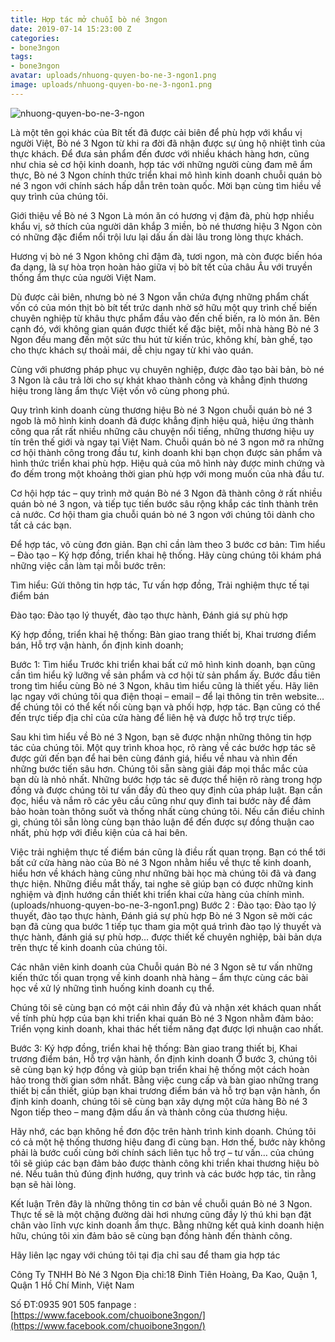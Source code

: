 ```yaml
---
title: Hợp tác mở chuỗi bò né 3ngon
date: 2019-07-14 15:23:00 Z
categories:
- bone3ngon
tags:
- bone3ngon
avatar: uploads/nhuong-quyen-bo-ne-3-ngon1.png
image: uploads/nhuong-quyen-bo-ne-3-ngon1.png
---
```


![nhuong-quyen-bo-ne-3-ngon](/uploads/nhuong-quyen-bo-ne-3-ngon1.png)

Là một tên gọi khác của Bít tết đã được cải biên để phù hợp với khẩu vị người Việt, Bò né 3 Ngon từ khi ra đời đã nhận được sự ủng hộ nhiệt tình của thực khách. Để đưa sản phẩm đến đươc với nhiều khách hàng hơn, cũng như chia sẻ cơ hội kinh doanh, hợp tác với những người cùng đam mê ẩm thực, Bò né 3 Ngon chính thức triển khai mô hình kinh doanh chuỗi quán bò né 3 ngon với chính sách hấp dẫn trên toàn quốc. Mời bạn cùng tìm hiều về quy trình  của chúng tôi.

Giới thiệu về Bò né 3 Ngon Là món ăn có hương vị đậm đà, phù hợp nhiều khẩu vị, sở thích của người dân khắp 3 miền, bò né thương hiệu 3 Ngon còn có những đặc điểm nổi trội lưu lại dấu ấn dài lâu trong lòng thực khách.

Hương vị bò né 3 Ngon không chỉ đậm đà, tươi ngon, mà còn được biến hóa đa dạng, là sự hòa trọn hoàn hảo giữa vị bò bít tết của châu Âu với truyền thống ẩm thực của người Việt Nam.

Dù được cải biên, nhưng bò né 3 Ngon vẫn chứa đựng những phẩm chất vốn có của món thịt bò bít tết trức danh nhờ sở hữu một quy trình chế biến chuyên nghiệp từ khâu thực phẩm đầu vào đến chế biến, ra lò món ăn. Bên cạnh đó, với không gian quán được thiết kế đặc biệt, mỗi nhà hàng Bò né 3 Ngon đều mang đến một sức thu hút từ kiến trúc, không khí, bàn ghế, tạo cho thực khách sự thoải mái, dễ chịu ngay từ khi vào quán.

Cùng với phương pháp phục vụ chuyên nghiệp, được đào tạo bài bản, bò né 3 Ngon là câu trả lời cho sự khát khao thành công và khẳng định thương hiệu trong làng ẩm thực Việt vốn vô cùng phong phú.

Quy trình  kinh doanh cùng thương hiệu Bò né 3 Ngon chuỗi quán bò né 3 ngob là mô hình kinh doanh đã được khẳng định hiệu quả, hiệu ứng thành công qua rất rất nhiều những câu chuyện nổi tiếng, những thương hiệu uy tín trên thế giới và ngay tại Việt Nam. Chuỗi quán bò né 3 ngon mở ra những cơ hội thành công trong đầu tư, kinh doanh khi bạn chọn được sản phẩm và hình thức triển khai phù hợp. Hiệu quả của mô hình này được minh chứng và đo đếm trong một khoảng thời gian phù hợp với mong muốn của nhà đầu tư.

Cơ hội hợp tác – quy trình mở quán Bò né 3 Ngon đã thành công ở rất nhiều quán bò né 3 ngon, và tiếp tục tiến bước sâu rộng khắp các tỉnh thành trên cả nước. Cơ hội tham gia chuỗi quán bò né 3 ngon  với chúng tôi dành cho tất cả các bạn.

Để hợp tác, vô cùng đơn giản. Bạn chỉ cần làm theo 3 bước cơ bản: Tìm hiểu – Đào tạo – Ký hợp đồng, triển khai hệ thống. Hãy cùng chúng tôi khám phá những việc cần làm tại mỗi bước trên:

Tìm hiểu: Gửi thông tin hợp tác, Tư vấn hợp đồng, Trải nghiệm thực tế tại điểm bán

Đào tạo: Đào tạo lý thuyết, đào tạo thực hành, Đánh giá sự phù hợp

Ký hợp đồng, triển khai hệ thống: Bàn giao trang thiết bị, Khai trương điểm bán, Hỗ trợ vận hành, ổn định kinh doanh;

Bước 1: Tìm hiểu Trước khi triển khai bất cứ mô hình kinh doanh, bạn cũng cần tìm hiểu kỹ lưỡng về sản phẩm và cơ hội từ sản phẩm ấy. Bước đầu tiên trong tìm hiểu cùng Bò né 3 Ngon, khâu tìm hiểu cũng là thiết yếu. Hãy liên lạc ngay với chúng tôi qua điện thoại – email – để lại thông tin trên website… để chúng tôi có thể kết nối cùng bạn và phối hợp, hợp tác. Bạn cũng có thể đến trực tiếp địa chỉ của cửa hàng để liên hệ và được hỗ trợ trực tiếp.

Sau khi tìm hiểu về Bò né 3 Ngon, bạn sẽ được nhận những thông tin hợp tác của chúng tôi. Một quy trình khoa học, rõ ràng về các bước hợp tác sẽ được gửi đến bạn để hai bên cùng đánh giá, hiểu về nhau và nhìn đến những bước tiến sâu hơn. Chúng tôi sẵn sàng giải đáp mọi thắc mắc của bạn dù là nhỏ nhất. Những bước hợp tác sẽ được thể hiện rõ ràng trong hợp đồng và được chúng tôi tư vấn đầy đủ theo quy định của pháp luật. Bạn cần đọc, hiểu và nắm rõ các yêu cầu cũng như quy đình tai bước này để đảm bảo hoàn toàn thông suốt và thống nhất cùng chúng tôi. Nếu cần điều chỉnh gì, chúng tôi sẵn lòng cùng bạn thảo luận để đến được sự đồng thuận cao nhất, phù hợp với điều kiện của cả hai bên.

Việc trải nghiệm thực tế điểm bán cũng là điều rất quan trọng. Bạn có thể tới bất cứ cửa hàng nào của Bò né 3 Ngon nhằm hiểu về thực tế kinh doanh, hiểu hơn về khách hàng cũng như những bài học mà chúng tôi đã và đang thực hiện. Những điều mắt thấy, tai nghe sẽ giúp bạn có được những kinh nghiệm và định hướng cần thiết khi triển khai cửa hàng của chính mình. (uploads/nhuong-quyen-bo-ne-3-ngon1.png) Bước 2 : Đào tạo: Đào tạo lý thuyết, đào tạo thực hành, Đánh giá sự phù hợp Bò né 3 Ngon sẽ mời các bạn đã cùng qua bước 1 tiếp tục tham gia một quá trình đào tạo lý thuyết và thực hành, đánh giá sự phù hơp… được thiết kế chuyên nghiệp, bài bản dựa trên thực tế kinh doanh của chúng tôi.

Các nhân viên kinh doanh của Chuỗi quán Bò né 3 Ngon sẽ tư vấn những kiến thức tối quan trọng về kinh doanh nhà hàng – ẩm thực cùng các bài học về xử lý những tình huống kinh doanh cụ thể.

Chúng tôi sẽ cùng bạn có một cái nhìn đầy đủ và nhận xét khách quan nhất về tính phù hợp của bạn khi triển khai quán  Bò né 3 Ngon nhằm đảm bảo: Triển vọng kinh doanh, khai thác hết tiềm năng đạt được lợi nhuận cao nhất.

Bước 3: Ký hợp đồng, triển khai hệ thống: Bàn giao trang thiết bị, Khai trương điểm bán, Hỗ trợ vận hành, ổn định kinh doanh Ở bước 3, chúng tôi sẽ cùng bạn ký hợp đồng  và giúp bạn triển khai hệ thống một cách hoàn hảo trong thời gian sớm nhất. Bằng việc cung cấp và bàn giao những trang thiết bị cần thiết, giúp bạn khai trương điểm bán và hỗ trợ bạn vận hành, ổn định kinh doanh, chúng tôi sẽ cùng bạn xây dựng một cửa hàng Bò né 3 Ngon tiếp theo – mang đậm dấu ấn và thành công của thương hiệu.

Hãy nhớ, các bạn không hề đơn độc trên hành trình kinh doanh. Chúng tôi có cả một hệ thống thương hiệu đang đi cùng bạn. Hơn thế, bước này không phải là bước cuối cùng bởi chính sách liên tục hỗ trợ – tư vấn… của chúng tôi sẽ giúp các bạn đảm bảo được thành công khi triển khai thương hiệu bò né. Nếu tuân thủ đúng định hướng, quy trình và các bước hợp tác, tin rằng bạn sẽ hài lòng.

Kết luận Trên đây là những thông tin cơ bản về chuỗi quán Bò né 3 Ngon. Thực tế sẽ là một chặng đường dài hơi nhưng cũng đầy lý thú khi bạn đặt chân vào lĩnh vực kinh doanh ẩm thực. Bằng những kết quả kinh doanh hiện hữu, chúng tôi xin đảm bảo sẽ cùng bạn đồng hành đến thành công.

Hãy liên lạc ngay với chúng tôi tại địa chỉ sau để tham gia hợp tác

Công Ty TNHH Bò Né 3 Ngon 
Địa chỉ:18 Đinh Tiên Hoàng, Đa Kao, Quận 1, Quận 1 Hồ Chí Minh, Việt Nam

Số ĐT:0935 901 505 
fanpage :[https://www.facebook.com/chuoibone3ngon/](https://www.facebook.com/chuoibone3ngon/)
